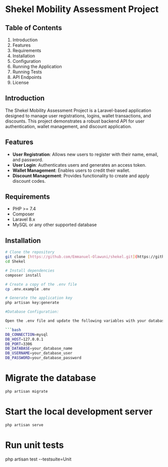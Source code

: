 # Shekel Mobility Assessment Project

## Table of Contents

1. Introduction
2. Features
3. Requirements
4. Installation
5. Configuration
6. Running the Application
7. Running Tests
8. API Endpoints
9. License

## Introduction

The Shekel Mobility Assessment Project is a Laravel-based application designed to manage user registrations, logins, wallet transactions, and discounts. This project demonstrates a robust backend API for user authentication, wallet management, and discount application.

## Features

- **User Registration**: Allows new users to register with their name, email, and password.
- **User Login**: Authenticates users and generates an access token.
- **Wallet Management**: Enables users to credit their wallet.
- **Discount Management**: Provides functionality to create and apply discount codes.

## Requirements

- PHP >= 7.4
- Composer
- Laravel 8.x
- MySQL or any other supported database

## Installation

```bash
# Clone the repository
git clone [https://github.com/Emmanuel-Olawuni/shekel.git](https://github.com/Emmanuel-Olawuni/shekel.git)
cd Shekel

# Install dependencies
composer install

# Create a copy of the .env file
cp .env.example .env

# Generate the application key
php artisan key:generate

#Database Configuration:

Open the .env file and update the following variables with your database information:

```bash
DB_CONNECTION=mysql
DB_HOST=127.0.0.1
DB_PORT=3306
DB_DATABASE=your_database_name
DB_USERNAME=your_database_user
DB_PASSWORD=your_database_password
 ```


# Migrate the database

```bash
php artisan migrate
```

# Start the local development server
```bash
php artisan serve
```

# Run unit tests
php artisan test --testsuite=Unit



